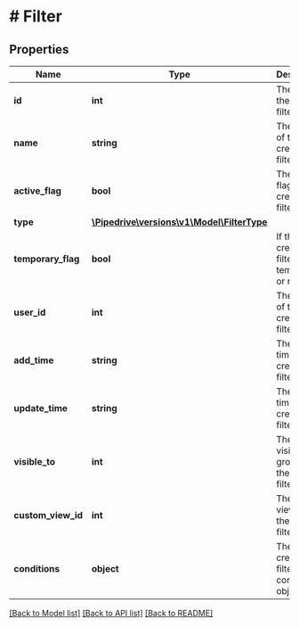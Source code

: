 # # Filter

## Properties

Name | Type | Description | Notes
------------ | ------------- | ------------- | -------------
**id** | **int** | The ID of the created filter | [optional]
**name** | **string** | The name of the created filter | [optional]
**active_flag** | **bool** | The activity flag of the created filter | [optional]
**type** | [**\Pipedrive\versions\v1\Model\FilterType**](FilterType.md) |  | [optional]
**temporary_flag** | **bool** | If the created filter is temporary or not | [optional]
**user_id** | **int** | The user ID of the created filter | [optional]
**add_time** | **string** | The add time of the created filter | [optional]
**update_time** | **string** | The update time of the created filter | [optional]
**visible_to** | **int** | The visibility group ID of the created filter | [optional]
**custom_view_id** | **int** | The custom view ID of the created filter | [optional]
**conditions** | **object** | The created filter conditions object | [optional]

[[Back to Model list]](../README.md#documentation-for-models) [[Back to API list]](../README.md#documentation-for-api-endpoints) [[Back to README]](../README.md)
